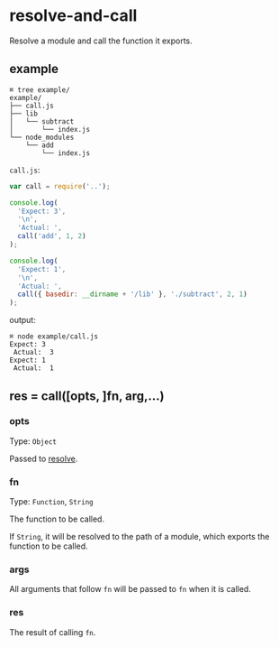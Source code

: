 # resolve-and-call
Resolve a module and call the function it exports.

## example

```
⌘ tree example/
example/
├── call.js
├── lib
│   └── subtract
│       └── index.js
└── node_modules
    └── add
        └── index.js
```

`call.js`:

```javascript
var call = require('..');

console.log(
  'Expect: 3',
  '\n',
  'Actual: ',
  call('add', 1, 2)
);

console.log(
  'Expect: 1',
  '\n',
  'Actual: ',
  call({ basedir: __dirname + '/lib' }, './subtract', 2, 1)
);

```

output:

```
⌘ node example/call.js
Expect: 3
 Actual:  3
Expect: 1
 Actual:  1
```

## res = call([opts, ]fn, arg,...)

### opts

Type: `Object`

Passed to [resolve](https://github.com/substack/node-resolve).

### fn

Type: `Function`, `String`

The function to be called.

If `String`, it will be resolved to the path of a module,
which exports the function to be called.

### args

All arguments that follow `fn` will be passed to `fn` when it is called.

### res

The result of calling `fn`.

